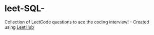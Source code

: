 # leet-SQL-
Collection of LeetCode questions to ace the coding interview! - Created using [LeetHub](https://github.com/QasimWani/LeetHub)
